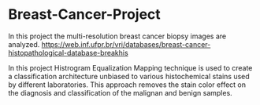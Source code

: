 # Breast-Cancer-Project

In this project the multi-resolution breast cancer biopsy images are analyzed. 
https://web.inf.ufpr.br/vri/databases/breast-cancer-histopathological-database-breakhis

In this project Histrogram Equalization Mapping technique is used to create a classification architecture unbiased to various histochemical stains used by different laboratories.
This approach removes the stain color effect on the diagnosis and classification of the malignan and benign samples.
